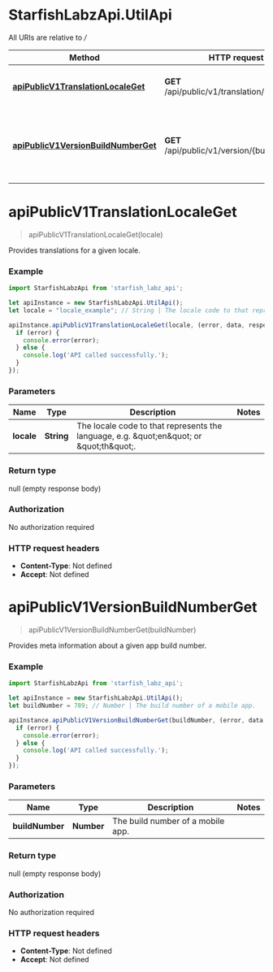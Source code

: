 # StarfishLabzApi.UtilApi

All URIs are relative to */*

Method | HTTP request | Description
------------- | ------------- | -------------
[**apiPublicV1TranslationLocaleGet**](UtilApi.md#apiPublicV1TranslationLocaleGet) | **GET** /api/public/v1/translation/{locale} | Provides translations for a given locale.
[**apiPublicV1VersionBuildNumberGet**](UtilApi.md#apiPublicV1VersionBuildNumberGet) | **GET** /api/public/v1/version/{buildNumber} | Provides meta information about a given app build number.

<a name="apiPublicV1TranslationLocaleGet"></a>
# **apiPublicV1TranslationLocaleGet**
> apiPublicV1TranslationLocaleGet(locale)

Provides translations for a given locale.

### Example
```javascript
import StarfishLabzApi from 'starfish_labz_api';

let apiInstance = new StarfishLabzApi.UtilApi();
let locale = "locale_example"; // String | The locale code to that represents the language, e.g. \"en\" or \"th\".

apiInstance.apiPublicV1TranslationLocaleGet(locale, (error, data, response) => {
  if (error) {
    console.error(error);
  } else {
    console.log('API called successfully.');
  }
});
```

### Parameters

Name | Type | Description  | Notes
------------- | ------------- | ------------- | -------------
 **locale** | **String**| The locale code to that represents the language, e.g. \&quot;en\&quot; or \&quot;th\&quot;. | 

### Return type

null (empty response body)

### Authorization

No authorization required

### HTTP request headers

 - **Content-Type**: Not defined
 - **Accept**: Not defined

<a name="apiPublicV1VersionBuildNumberGet"></a>
# **apiPublicV1VersionBuildNumberGet**
> apiPublicV1VersionBuildNumberGet(buildNumber)

Provides meta information about a given app build number.

### Example
```javascript
import StarfishLabzApi from 'starfish_labz_api';

let apiInstance = new StarfishLabzApi.UtilApi();
let buildNumber = 789; // Number | The build number of a mobile app.

apiInstance.apiPublicV1VersionBuildNumberGet(buildNumber, (error, data, response) => {
  if (error) {
    console.error(error);
  } else {
    console.log('API called successfully.');
  }
});
```

### Parameters

Name | Type | Description  | Notes
------------- | ------------- | ------------- | -------------
 **buildNumber** | **Number**| The build number of a mobile app. | 

### Return type

null (empty response body)

### Authorization

No authorization required

### HTTP request headers

 - **Content-Type**: Not defined
 - **Accept**: Not defined

